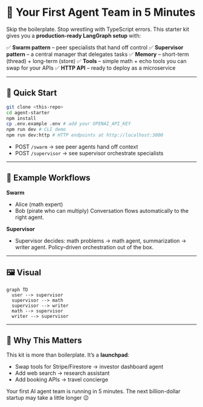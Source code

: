 # 🤖 Your First Agent Team in 5 Minutes

Skip the boilerplate. Stop wrestling with TypeScript errors.
This starter kit gives you a **production-ready LangGraph setup** with:

✅ **Swarm pattern** – peer specialists that hand off control
✅ **Supervisor pattern** – a central manager that delegates tasks
✅ **Memory** – short-term (thread) + long-term (store)
✅ **Tools** – simple math + echo tools you can swap for your APIs
✅ **HTTP API** – ready to deploy as a microservice

---

## 🚀 Quick Start

```bash
git clone <this-repo>
cd agent-starter
npm install
cp .env.example .env # add your OPENAI_API_KEY
npm run dev # CLI demo
npm run dev:http # HTTP endpoints at http://localhost:3000
```

- POST `/swarm` → see peer agents hand off context
- POST `/supervisor` → see supervisor orchestrate specialists

---

## 🧩 Example Workflows

**Swarm**

- Alice (math expert)
- Bob (pirate who can multiply)
  Conversation flows automatically to the right agent.

**Supervisor**

- Supervisor decides: math problems → math agent, summarization → writer agent.
  Policy-driven orchestration out of the box.

---

## 🖼 Visual

```mermaid
graph TD
  user --> supervisor
  supervisor --> math
  supervisor --> writer
  math --> supervisor
  writer --> supervisor
```

---

## 🎯 Why This Matters

This kit is more than boilerplate. It’s a **launchpad**:

- Swap tools for Stripe/Firestore → investor dashboard agent
- Add web search → research assistant
- Add booking APIs → travel concierge

Your first AI agent team is running in 5 minutes.
The next billion-dollar startup may take a little longer 😉
